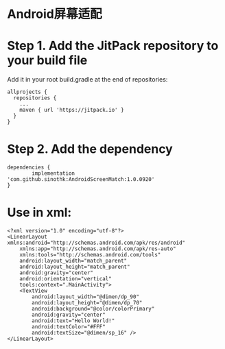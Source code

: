 # Android屏幕适配

# Step 1. Add the JitPack repository to your build file
  Add it in your root build.gradle at the end of repositories:
  
    allprojects {
      repositories {
        ...
        maven { url 'https://jitpack.io' }
      }
    }
  
# Step 2. Add the dependency

    dependencies {
            implementation 'com.github.sinothk:AndroidScreenMatch:1.0.0920'
    }
    
# Use in xml:
    <?xml version="1.0" encoding="utf-8"?>
    <LinearLayout xmlns:android="http://schemas.android.com/apk/res/android"
        xmlns:app="http://schemas.android.com/apk/res-auto"
        xmlns:tools="http://schemas.android.com/tools"
        android:layout_width="match_parent"
        android:layout_height="match_parent"
        android:gravity="center"
        android:orientation="vertical"
        tools:context=".MainActivity">
        <TextView
            android:layout_width="@dimen/dp_90"
            android:layout_height="@dimen/dp_70"
            android:background="@color/colorPrimary"
            android:gravity="center"
            android:text="Hello World!"
            android:textColor="#FFF"
            android:textSize="@dimen/sp_16" />
    </LinearLayout>
